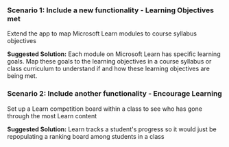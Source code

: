 ### Scenario 1: Include a new functionality - **Learning Objectives met**
Extend the app to map Microsoft Learn modules to course syllabus objectives

**Suggested Solution:** Each module on Microsoft Learn has specific learning goals. Map these goals to the learning objectives in a course syllabus or class curriculum to understand if and how these learning objectives are being met. 


### Scenario 2: Include another functionality - **Encourage Learning**
Set up a Learn competition board within a class to see who has gone through the most Learn content

**Suggested Solution:** Learn tracks a student's progress so it would just be repopulating a ranking board among students in a class


